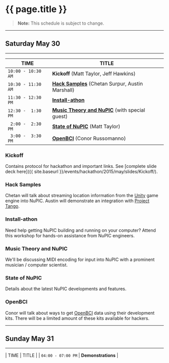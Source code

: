 
{{ page.title }}
================

> **Note:** This schedule is subject to change.

* * *

## Saturday May 30

* * *

| TIME               | TITLE                                                                      |
| ------------------ | -------------------------------------------------------------------------- |
| `10:00 - 10:30 AM` | **Kickoff** (Matt Taylor, Jeff Hawkins)                                    |
| `10:30 - 11:30 AM` | **[Hack Samples](#hack-samples)** (Chetan Surpur, Austin Marshall)         |
| `11:30 - 12:30 PM` | **[Install-athon](#installathon)**                                         |
| `12:30 -  1:30 PM` | **[Music Theory and NuPIC](#music-theory-and-nupic)** (with special guest) |
| ` 2:00 -  2:30 PM` | **[State of NuPIC](#state-of-nupic)** (Matt Taylor)                        |
| ` 3:00 -  3:30 PM` | **[OpenBCI](#openbci)** (Conor Russomanno)                                 |

### Kickoff

Contains protocol for hackathon and important links. See [complete slide deck here]({{ site.baseurl }}/events/hackathon/2015/may/slides/Kickoff/).

### Hack Samples

Chetan will talk about streaming location information from the [Unity](https://unity3d.com/) game engine into NuPIC. Austin will demonstrate an integration with [Project Tango](https://www.google.com/atap/project-tango/).

### Install-athon

Need help getting NuPIC building and running on your computer? Attend this workshop for hands-on assistance from NuPIC engineers.

### Music Theory and NuPIC

We'll be discussing MIDI encoding for input into NuPIC with a prominent musician / computer scientist.

### State of NuPIC

Details about the latest NuPIC developments and features.

### OpenBCI

Conor will talk about ways to get [OpenBCI](http://www.openbci.com/) data using their development kits. There will be a limited amount of these kits available for hackers.

* * *

## Sunday May 31

* * *

| TIME               | TITLE              |
| `04:00 - 07:00 PM` | **Demonstrations** |

